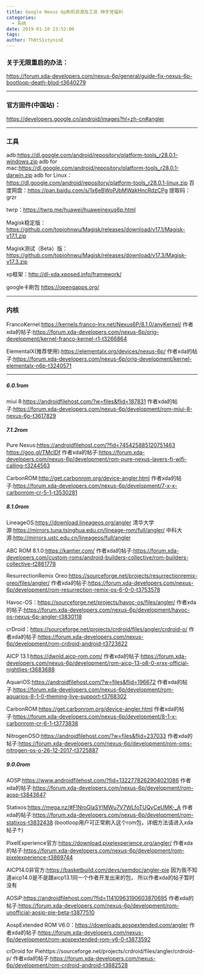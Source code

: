 ```yaml
---
title: Google Nexus 6p刷机资源及工具 伸手党福利
categories:
  - 系统
date: 2019-01-10 23:52:00
tags:
author: Th0tS1xtyninE
---
```


### 关于无限重启的办法：  
https://forum.xda-developers.com/nexus-6p/general/guide-fix-nexus-6p-bootloop-death-blod-t3640279  

-------

### 官方固件(中国站)：  
https://developers.google.cn/android/images?hl=zh-cn#angler

------

### 工具

adb:https://dl.google.com/android/repository/platform-tools_r28.0.1-windows.zip
adb for mac:https://dl.google.com/android/repository/platform-tools_r28.0.1-darwin.zip
adb for Linux：https://dl.google.com/android/repository/platform-tools_r28.0.1-linux.zip
百度网盘：https://pan.baidu.com/s/1x6eBWoPJbMWakHncRdzCPg 提取码：grzr 

twrp：https://twrp.me/huawei/huaweinexus6p.html

Magisk稳定版：https://github.com/topjohnwu/Magisk/releases/download/v17.1/Magisk-v17.1.zip

Magisk测试（Beta）版：https://github.com/topjohnwu/Magisk/releases/download/v17.3/Magisk-v17.3.zip

xp框架：http://dl-xda.xposed.info/framework/

google卡刷包  https://opengapps.org/

-------

### 内核

FrancoKernel:https://kernels.franco-lnx.net/Nexus6P/8.1.0/anyKernel/
作者xda的帖子:https://forum.xda-developers.com/nexus-6p/orig-development/kernel-franco-kernel-r1-t3266864

ElementalX(推荐使用):https://elementalx.org/devices/nexus-6p/
作者xda的帖子:https://forum.xda-developers.com/nexus-6p/orig-development/kernel-elementalx-n6p-t3240571

-------

##### 6.0.1rom
miui 8:https://androidfilehost.com/?w=files&flid=187831
作者xda的帖子:https://forum.xda-developers.com/nexus-6p/development/rom-miui-8-nexus-6p-t3617829

##### 7.1.2rom
Pure Nexus:https://androidfilehost.com/?fid=745425885120751463
https://goo.gl/TMclDf
作者xda的帖子:https://forum.xda-developers.com/nexus-6p/development/rom-pure-nexus-layers-fi-wifi-calling-t3244563

CarbonROM:http://get.carbonrom.org/device-angler.html
作者xda的帖子:https://forum.xda-developers.com/nexus-6p/development/7-x-x-carbonrom-cr-5-1-t3530281

##### 8.1.0rom
LineageOS:https://download.lineageos.org/angler
清华大学源:https://mirrors.tuna.tsinghua.edu.cn/lineage-rom/full/angler/
中科大源:http://mirrors.ustc.edu.cn/lineageos/full/angler

ABC ROM 8.1.0:https://kantjer.com/
作者xda的帖子:https://forum.xda-developers.com/custom-roms/android-builders-collective/rom-builders-collective-t2861778

ResurrectionRemix Oreo:https://sourceforge.net/projects/resurrectionremix-oreo/files/angler/
作者xda的帖子:https://forum.xda-developers.com/nexus-6p/development/rom-resurrection-remix-os-6-0-0-t3753578

Havoc-OS：https://sourceforge.net/projects/havoc-os/files/angler/
作者xda的帖子:https://forum.xda-developers.com/nexus-6p/development/havoc-os-nexus-6p-angler-t3830118

crDroid：https://sourceforge.net/projects/crdroid/files/angler/crdroid-o/
作者xda的帖子:https://forum.xda-developers.com/nexus-6p/development/rom-crdroid-android-t3723622

AICP 13.1:https://dwnld.aicp-rom.com/
作者xda的帖子:https://forum.xda-developers.com/nexus-6p/development/rom-aicp-13-o8-0-xrxx-official-nightlies-t3683688

AquariOS:https://androidfilehost.com/?w=files&flid=196672
作者xda的帖子:https://forum.xda-developers.com/nexus-6p/development/rom-aquarios-8-1-0-theming-live-support-t3768302

CarbonROM:https://get.carbonrom.org/device-angler.html
作者xda的帖子:https://forum.xda-developers.com/nexus-6p/development/8-1-x-carbonrom-cr-6-1-t3773838

NitrogenOSO:https://androidfilehost.com/?w=files&flid=237033
作者xda的帖子:https://forum.xda-developers.com/nexus-6p/development/rom-oms-nitrogen-os-o-26-12-2017-t3725887

##### 9.0.0rom

AOSP:https://www.androidfilehost.com/?fid=1322778262904021086
作者xda的帖子:https://forum.xda-developers.com/nexus-6p/development/rom-aosp-t3843647

Statixos:https://mega.nz/#F!NroGlaSY!MWu7V7WLfoTUQyCeUMK-_A
作者xda的帖子:https://forum.xda-developers.com/nexus-6p/development/rom-statixos-t3832438
(bootloop用户可正常刷入这个rom包，详细方法请进入xda帖子↑)

PixelExperience官方:https://download.pixelexperience.org/angler/
作者xda的帖子:https://forum.xda-developers.com/nexus-6p/development/rom-pixelexperience-t3869744

AICP14.0非官方:https://basketbuild.com/devs/semdoc/angler-pie
因为我不知道aicp14.0是不是跟aicp13.1同一个作者开发出来的包，
所以作者xda的帖子暂时没有

AOSiP:https://androidfilehost.com/?fid=11410963190603870695
作者xda的帖子:https://forum.xda-developers.com/nexus-6p/development/rom-unofficial-aosip-pie-beta-t3877510

AospExtended ROM V6.0：https://downloads.aospextended.com/angler
作者xda的帖子:https://forum.xda-developers.com/nexus-6p/development/rom-aospextended-rom-v6-0-t3873592

crDroid for Piehttps://sourceforge.net/projects/crdroid/files/angler/crdroid-p/
作者xda的帖子:https://forum.xda-developers.com/nexus-6p/development/rom-crdroid-android-t3882528
